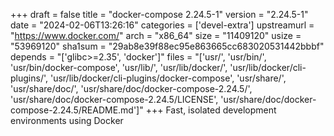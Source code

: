 +++
draft = false
title = "docker-compose 2.24.5-1"
version = "2.24.5-1"
date = "2024-02-06T13:26:16"
categories = ['devel-extra']
upstreamurl = "https://www.docker.com/"
arch = "x86_64"
size = "11409120"
usize = "53969120"
sha1sum = "29ab8e39f88ec95e863665cc683020531442bbbf"
depends = "['glibc>=2.35', 'docker']"
files = "['usr/', 'usr/bin/', 'usr/bin/docker-compose', 'usr/lib/', 'usr/lib/docker/', 'usr/lib/docker/cli-plugins/', 'usr/lib/docker/cli-plugins/docker-compose', 'usr/share/', 'usr/share/doc/', 'usr/share/doc/docker-compose-2.24.5/', 'usr/share/doc/docker-compose-2.24.5/LICENSE', 'usr/share/doc/docker-compose-2.24.5/README.md']"
+++
Fast, isolated development environments using Docker